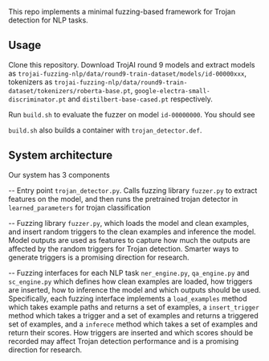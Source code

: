 This repo implements a minimal fuzzing-based framework for Trojan detection for NLP tasks. 

## Usage

Clone this repository. Download TrojAI round 9 models and extract models as `trojai-fuzzing-nlp/data/round9-train-dataset/models/id-00000xxx`, tokenizers as `trojai-fuzzing-nlp/data/round9-train-dataset/tokenizers/roberta-base.pt`, `google-electra-small-discriminator.pt` and `distilbert-base-cased.pt` respectively.

Run `build.sh` to evaluate the fuzzer on model `id-00000000`. You should see

`build.sh` also builds a container with `trojan_detector.def`.

## System architecture

Our system has 3 components

-- Entry point `trojan_detector.py`. Calls fuzzing library `fuzzer.py` to extract features on the model, and then runs the pretrained trojan detector in `learned_parameters` for trojan classification

-- Fuzzing library `fuzzer.py`, which loads the model and clean examples, and insert random triggers to the clean examples and inference the model. Model outputs are used as features to capture how much the outputs are affected by the random triggers for Trojan detection. Smarter ways to generate triggers is a promising direction for research.

-- Fuzzing interfaces for each NLP task `ner_engine.py`, `qa_engine.py` and `sc_engine.py` which defines how clean examples are loaded, how triggers are inserted, how to inference the model and which outputs should be used. Specifically, each fuzzing interface implements a `load_examples` method which takes example paths and returns a set of examples, a `insert_trigger` method which takes a trigger and a set of examples and returns a triggered set of examples, and a `inferece` method which takes a set of examples and return their scores. How triggers are inserted and which scores should be recorded may affect Trojan detection performance and is a promising direction for research.

